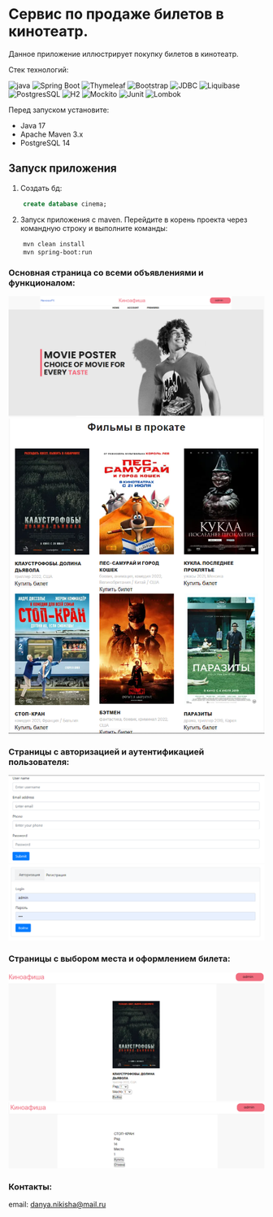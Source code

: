 # Сервис по продаже билетов в кинотеатр.

Данное приложение иллюстрирует покупку билетов в кинотеатр.

Стек технологий: 

![java](https://img.shields.io/badge/Java-17-red)
![Spring Boot](https://img.shields.io/badge/Spring-Boot-green)
![Thymeleaf](https://img.shields.io/badge/Thymeleaf-3.0.15-blue)
![Bootstrap](https://img.shields.io/badge/Bootstrap-style-blue)
![JDBC](https://img.shields.io/badge/JDBC-DB-yellowgreen)
![Liquibase](https://img.shields.io/badge/Liquibase-core-red)
![PostgresSQL](https://img.shields.io/badge/PostgresSQL-42.3.6-brightgreen)
![H2](https://img.shields.io/badge/H2-Database-yellowgreen)
![Mockito](https://img.shields.io/badge/Mockito-test-brightgreen)
![Junit](https://img.shields.io/badge/Junit-test-red)
![Lombok](https://img.shields.io/badge/Lombok-1.18.24-lightgrey)

Перед запуском установите:
- Java 17
- Apache Maven 3.x
- PostgreSQL 14

## Запуск приложения

1. Создать бд:
```sql
    create database cinema;
```
2. Запуск приложения с maven. Перейдите в корень проекта через командную строку и выполните команды:
```
    mvn clean install
    mvn spring-boot:run
```
### Основная страница со всеми объявлениями и функционалом:
![](img/nav.png)
![](img/films.png)

### Страницы с авторизацией и аутентификацией пользователя:
![](img/reg.png)![](img/auth.png)


### Страницы с выбором места и оформлением билета:
![](img/view.png)
![](img/buy.png)

### Контакты:

email: danya.nikisha@mail.ru



